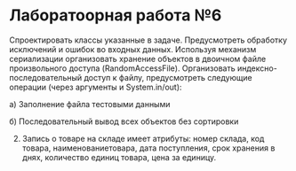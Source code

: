 # Лаборатоорная работа №6
Спроектировать   классы   указанные   в   задаче.   Предусмотреть   обработку   исключений   и ошибок   во   входных   данных.   Используя   механизм   сериализации   организовать   хранение объектов   в   двоичном   файле   произвольного   доступа   (RandomAccessFile).   Организовать индексно-последовательный   доступ   к   файлу,   предусмотреть   следующие   операции   (через аргументы и System.in/out):

а) Заполнение файла тестовыми данными

б) Последовательный вывод всех объектов без сортировки

2. Запись о товаре на складе имеет атрибуты:  номер склада, код товара, наименованиетовара, дата поступления, срок хранения в днях, количество единиц товара, цена за единицу.

